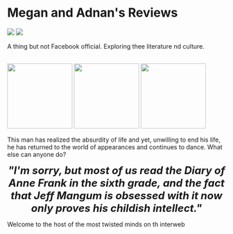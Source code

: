 <!DOCTYPE html>

<html>
<head>
<title>Megan and Adnan's Dot Com</title>
</head>
<body background="https://www.toptal.com/designers/subtlepatterns/patterns/sayagata-400px.png">
<h1>Megan and Adnan's Reviews</h1>
<p>
<img src=https://img2.brain4.photobox.com/141735102a7f22cdca3a6f954fd936f66abebe12f03d13630650083cd68e91f080b725cf.jpg>
<img src=https://img2.brain4.photobox.com/71630749fd13c895087c0b8651943d9c20eed92eda3aa357bc4af0273210d4e55deca4d1.jpg>
<br>
<p>
A thing but not Facebook official. Exploring thee literature nd culture.
</p>
<br>
<img src="http://bestanimations.com/Books/ipad-as-book-turning-pages-animated-gif.gif" height="150px">
<img src="http://bestanimations.com/Earth&Space/Earth/earth-spinning-rotating-animation-14.gif" height="150px">
<img src="https://img.clipartfest.com/425b3ce336ccef4caecc0babff60f36c_people-trinity-renewal-dancing-man-clipart-gif_205-207.gif" height="150px">
<p>This man has realized the absurdity of life and yet, unwilling to end his life, he has returned to the world of appearances and continues to dance. What else can anyone do?</p>
<p align="center">
<strong><i><font size="+2">"I'm sorry, but most of us read the Diary of Anne Frank in the sixth grade, and the fact that Jeff Mangum is obsessed with it now only proves his childish intellect."</font></strong></i>
</p>
<p>
Welcome to the host of the most twisted minds on th interweb
</p>
<div class="boxed>
Home
</div>
</body>
</html> 
